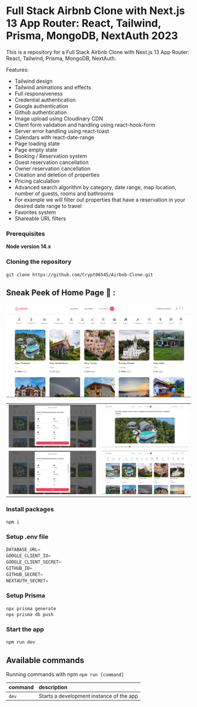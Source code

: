 # Full Stack Airbnb Clone with Next.js 13 App Router: React, Tailwind, Prisma, MongoDB, NextAuth 2023


This is a repository for a Full Stack Airbnb Clone with Next.js 13 App Router: React, Tailwind, Prisma, MongoDB, NextAuth.


Features:

- Tailwind design
- Tailwind animations and effects
- Full responsiveness
- Credential authentication
- Google authentication
- Github authentication
- Image upload using Cloudinary CDN
- Client form validation and handling using react-hook-form
- Server error handling using react-toast
- Calendars with react-date-range
- Page loading state
- Page empty state
- Booking / Reservation system
- Guest reservation cancellation
- Owner reservation cancellation
- Creation and deletion of properties
- Pricing calculation
- Advanced search algorithm by category, date range, map location, number of guests, rooms and bathrooms
- For example we will filter out properties that have a reservation in your desired date range to travel
- Favorites system
- Shareable URL filters

### Prerequisites

**Node version 14.x**

### Cloning the repository

```shell
git clone https://github.com/Crypt06545/Airbnb-Clone.git
```

## Sneak Peek of Home Page 🙈 :
![home](images/222.png)

<table>
  <tr>
    <td><img src="images/226.png" alt="mockup" /></td>
    <td><img src="images/227.png" alt="mockups" /></td>
  </tr>
  <tr>
    <td><img src="images/226.png" alt="mockup" /></td>
    <td><img src="images/229.png" alt="mockups" /></td>
  </tr>
</table>


### Install packages

```shell
npm i
```

### Setup .env file


```js
DATABASE_URL=
GOOGLE_CLIENT_ID=
GOOGLE_CLIENT_SECRET=
GITHUB_ID=
GITHUB_SECRET=
NEXTAUTH_SECRET=
```

### Setup Prisma

```shell
npx prisma generate
npx prisma db push

```

### Start the app

```shell
npm run dev
```

## Available commands

Running commands with npm `npm run [command]`

| command         | description                              |
| :-------------- | :--------------------------------------- |
| `dev`           | Starts a development instance of the app |
